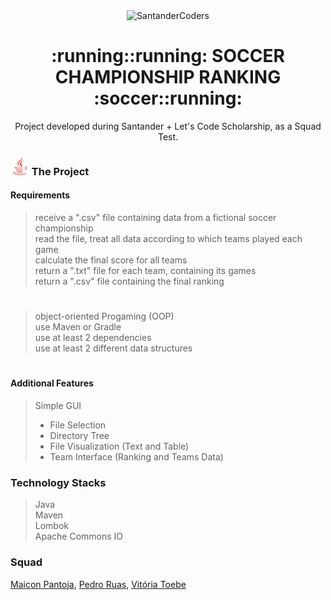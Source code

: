 

<div align="center"> 
  <img  width="800" alt="SantanderCoders" justify-content="center" src="https://user-images.githubusercontent.com/21991501/152852150-61193b3b-6a6f-4660-b4b5-6ecde459066c.svg">
  <h1> :running::running: SOCCER CHAMPIONSHIP RANKING :soccer::running: </h1>
  <p>Project developed during Santander + Let's Code Scholarship, as a Squad Test.</p>
</div>

<div>
<h3> <img alt="Java Icon" height="30" width="30" src="https://raw.githubusercontent.com/devicons/devicon/master/icons/java/java-plain.svg"> The Project  </h3>
<h4> Requirements </h4>
  
> receive a ".csv" file containing data from a fictional soccer championship </br>
> read the file, treat all data according to which teams played each game </br>
> calculate the final score for all teams </br>
> return a ".txt" file for each team, containing its games </br>
> return a ".csv" file containing the final ranking </br>
  
  #

> object-oriented Progaming (OOP) </br>
> use Maven or Gradle </br>
> use at least 2 dependencies </br>
> use at least 2 different data structures </br>
  
  #
  
<h4> Additional Features </h4>
  
> Simple GUI </br>
 > - File Selection </br>
 > - Directory Tree </br>
 > - File Visualization (Text and Table) </br>
 > - Team Interface (Ranking and Teams Data) </br>


<h3> Technology Stacks </h3>

> Java </br>
> Maven </br>
> Lombok </br>
> Apache Commons IO </br>
</div>

<div>
<h3> Squad </h3>

[Maicon Pantoja](https://github.com/maiconwps/), 
[Pedro Ruas](https://github.com/PJRuas), 
[Vitória Toebe](https://github.com/vtoebe) 
  
</div>
